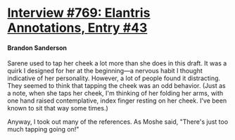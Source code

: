 # [Interview #769: Elantris Annotations, Entry #43](https://www.theoryland.com/intvmain.php?i=769#43)

#### Brandon Sanderson

Sarene used to tap her cheek a lot more than she does in this draft. It was a quirk I designed for her at the beginning—a nervous habit I thought indicative of her personality. However, a lot of people found it distracting. They seemed to think that tapping the cheek was an odd behavior. (Just as a note, when she taps her cheek, I'm thinking of her folding her arms, with one hand raised contemplative, index finger resting on her cheek. I've been known to sit that way some times.)

Anyway, I took out many of the references. As Moshe said, "There's just too much tapping going on!"

